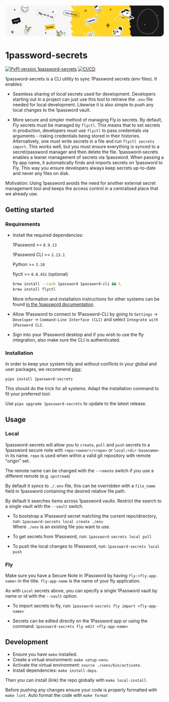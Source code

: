 [![PyPI version 1password-secrets](https://raw.githubusercontent.com/significa/.github/main/assets/significa-github-banner-small.png)](https://significa.co)

# 1password-secrets

[![PyPI version 1password-secrets](https://img.shields.io/pypi/v/1password-secrets.svg)](https://pypi.python.org/pypi/1password-secrets/)
[![CI/CD](https://github.com/significa/1password-secrets/actions/workflows/ci-cd.yaml/badge.svg)](https://github.com/significa/1password-secrets/actions/workflows/ci-cd.yaml)

1password-secrets is a CLI utility to sync 1Password secrets (env files). It enables:

- Seamless sharing of _local_ secrets used for development.
  Developers starting out in a project can just use this tool to retrieve the `.env` file needed for
  local development.
  Likewise it is also simple to push any local changes to the 1password vault.

- More secure and simpler method of managing Fly.io secrets.
  By default, Fly secrets must be managed by `flyctl`. This means that to set secrets in
  production, developers must use `flyctl` to pass credentials via arguments - risking credentials
  being stored in their histories. Alternatively, one must write secrets in a file and run
  `flyctl secrets import`. This works well, but you must ensure everything is synced to a
  secret/password manager and then delete the file.
  1password-secrets enables a leaner management of secrets via 1password. When passing a fly app name, it
  automatically finds and imports secrets on 1password to Fly. This way you ensure
  developers always keep secrets up-to-date and never any files on disk.

Motivation: Using 1password avoids the need for another external secret management tool and keeps
the access control in a centralised place that we already use.

## Getting started

### Requirements

- Install the required dependencies:

  1Password >= `8.9.13`

  1Password CLI >= `2.13.1`

  Python >= `3.10`

  flyctl >= `0.0.451` (optional)

  ```sh
  brew install --cask 1password 1password-cli && \
  brew install flyctl
  ```

  More information and installation instructions for other systems can be found
  [in the 1password documentation](https://developer.1password.com/docs/cli/get-started/).

- Allow 1Password to connect to 1Password-CLI by going to `Settings` -> `Developer` ->
  `Command-Line Interface (CLI)` and select `Integrate with 1Password CLI`.

- Sign into your 1Password desktop and if you wish to use the fly integration, also make sure
  the CLI is authenticated.

### Installation

In order to keep your system tidy and without conflicts in your global and user packages,
we recommend [pipx](https://github.com/pypa/pipx?tab=readme-ov-file):

```
pipx install 1password-secrets
```

This should do the trick for all systems.
Adapt the installation command to fit your preferred tool.

Use `pipx upgrade 1password-secrets` to update to the latest release.

## Usage

### Local

1password-secrets will allow you to `create`, `pull` and `push` secrets to a 1password secure note
with `repo:<owner>/<repo>` or `local:<dir-basename>` in its name. `repo` is used when within a valid
git repository with remote "origin" set.

The remote name can be changed with the `--remote` switch if you use a different remote
(e.g. `upstream`)

By default it syncs to `./.env` file, this can be overridden with a `file_name` field in 1password
containing the desired relative file path.

By default it searches items across 1password vaults. Restrict the search to a single vault with the
`--vault` switch.

- To bootstrap a 1Password secret matching the current repo/directory, run:
  `1password-secrets local create ./env`  
  Where `./env` is an existing file you want to use.

- To get secrets from 1Password, run:
  `1password-secrets local pull`

- To push the local changes to 1Password, run:
  `1password-secrets local push`

### Fly

Make sure you have a Secure Note in 1Password by having `fly:<fly-app-name>` in the title. `fly-app-name`
is the name of your fly application.

As with `Local` secrets above, you can specify a single 1Password vault by name or id with the
`--vault` option.

- To import secrets to fly, run:
  `1password-secrets fly import <fly-app-name>`

- Secrets can be edited directly on the 1Password app or using the command:
  `1password-secrets fly edit <fly-app-name>`

## Development

- Ensure you have `make` installed.
- Create a virtual environment: `make setup-venv`.
- Activate the virtual environment: `source ./venv/bin/activate`.
- Install dependencies: `make install-deps`.

Then you can install (link) the repo globally with `make local-install`.

Before pushing any changes ensure your code is properly formatted with `make lint`.
Auto format the code with `make format`
